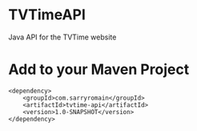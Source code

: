 # TVTimeAPI
Java API for the TVTime website

# Add to your Maven Project
```
<dependency>
    <groupId>com.sarryromain</groupId>
    <artifactId>tvtime-api</artifactId>
    <version>1.0-SNAPSHOT</version>
</dependency>
```
